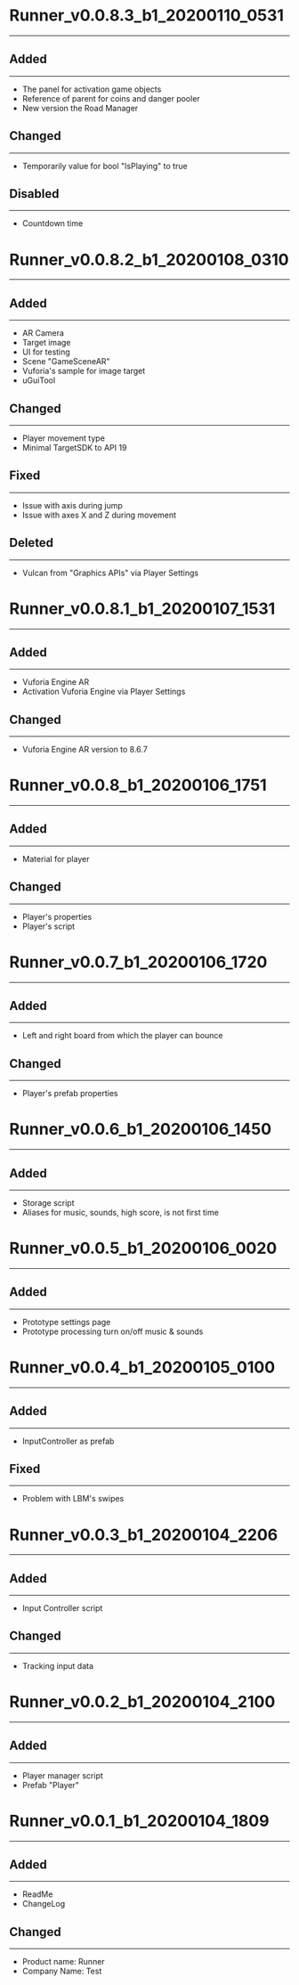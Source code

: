 # **Runner_v0.0.8.3_b1_20200110_0531**

---

## **Added**

---

- The panel for activation game objects
- Reference of parent for coins and danger pooler
- New version the Road Manager

## **Changed**

---

- Temporarily value for bool "IsPlaying" to true

## **Disabled**

----

- Countdown time

# **Runner_v0.0.8.2_b1_20200108_0310**

---

## **Added**

---

- AR Camera
- Target image
- UI for testing
- Scene "GameSceneAR"
- Vuforia's sample for image target
- uGuiTool

## **Changed**

---

- Player movement type
- Minimal TargetSDK to API 19

## Fixed

---

- Issue with axis during jump
- Issue with axes X and Z during movement

## **Deleted**

---

- Vulcan from "Graphics APIs" via Player Settings

# **Runner_v0.0.8.1_b1_20200107_1531**

----

## **Added**

---

- Vuforia Engine AR
- Activation Vuforia Engine via Player Settings

## **Changed**

----

- Vuforia Engine AR version to 8.6.7

# **Runner_v0.0.8_b1_20200106_1751**

---

## **Added**

---

- Material for player

## **Changed**

---

- Player's properties
- Player's script

# **Runner_v0.0.7_b1_20200106_1720**

---

## **Added**

---

- Left and right board from which the player can bounce

## **Changed**

---

- Player's prefab properties



# **Runner_v0.0.6_b1_20200106_1450**

---

## **Added**

---

- Storage script
- Aliases for music, sounds, high score, is not first time

# **Runner_v0.0.5_b1_20200106_0020**

---

## **Added**

---

- Prototype settings page
- Prototype processing turn on/off music & sounds

# **Runner_v0.0.4_b1_20200105_0100**

---

## **Added**

---

- InputController as prefab

## **Fixed**

---

- Problem with LBM's swipes

# **Runner_v0.0.3_b1_20200104_2206**

---

## **Added**

---

- Input Controller script

## **Changed**

----

- Tracking input data

# **Runner_v0.0.2_b1_20200104_2100**

---

## **Added**

---

- Player manager script
- Prefab "Player"

# **Runner_v0.0.1_b1_20200104_1809**

-----

## **Added**

----

- ReadMe
- ChangeLog

## **Changed**

---

- Product name: Runner
- Company Name: Test